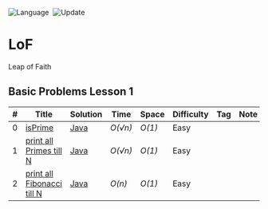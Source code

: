 ![Language](https://img.shields.io/badge/language-Java-orange.svg)&nbsp;
![Update](https://img.shields.io/badge/update-weekly-green.svg)&nbsp;
# LoF
Leap of Faith
## Basic Problems Lesson 1
|  #  | Title           |  Solution       |  Time           | Space           | Difficulty    | Tag          | Note| 
|-----|---------------- | --------------- | --------------- | --------------- | ------------- |--------------|-----|
0 | [isPrime]() | [Java](./Getting%20Started/isPrime.java)    | _O(√n)_       |  _O(1)_        | Easy         |||
1 | [print all Primes till N]() | [Java](./Getting%20Started/allPrimesTillN.java)    | _O(√n)_       |  _O(1)_        | Easy         |||
2 | [print all Fibonacci till N]() | [Java](./Getting%20Started/fibonacciTillN.java)    | _O(n)_       |  _O(1)_        | Easy         |||

